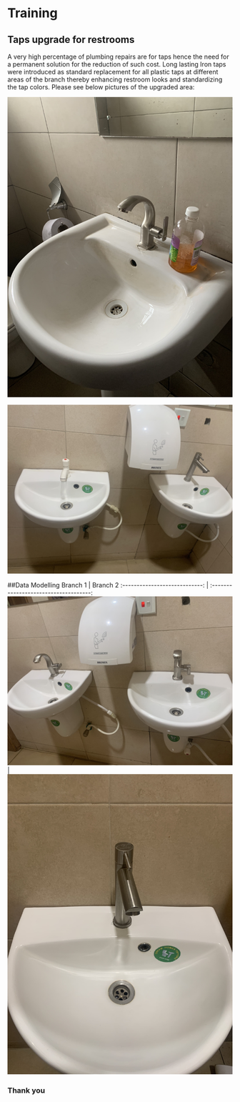 # Training

## Taps upgrade for restrooms
A very high percentage of plumbing repairs are for taps hence the need for a permanent solution for the reduction of such cost. Long lasting Iron taps were introduced as standard replacement for all plastic taps at different areas of the branch thereby enhancing restroom looks and standardizing the tap colors. Please see below pictures of the upgraded area:

![](IMG_1700.jpg) 

![](IMG_1702.jpg) 

##Data Modelling
Branch 1                        |                     Branch 2
:----------------------------:  | :------------------------------------:
![](IMG_1712.jpg)               | ![](IMG_1717.jpg) 


### Thank you
